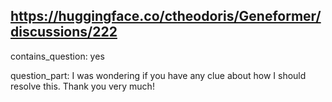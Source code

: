 ## https://huggingface.co/ctheodoris/Geneformer/discussions/222

contains_question: yes

question_part: I was wondering if you have any clue about how I should resolve this. Thank you very much!